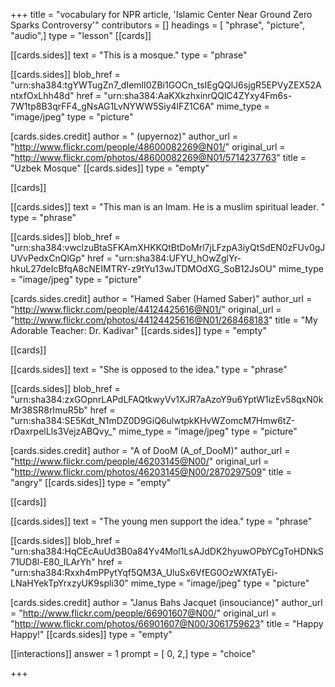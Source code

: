 +++
title = "vocabulary for NPR article, 'Islamic Center Near Ground Zero Sparks Controversy'"
contributors = []
headings = [ "phrase", "picture", "audio",]
type = "lesson"
[[cards]]

[[cards.sides]]
text = "This is a mosque."
type = "phrase"

[[cards.sides]]
blob_href = "urn:sha384:tgYWTugZn7_dIemlI0ZBi1GOCn_tsIEgQQlJ6sjgR5EPVyZEX52AntxfOxLhh48d"
href = "urn:sha384:AaKXkzhxinrQQlC4ZYxy4Fm6s-7W1tp8B3qrFF4_gNsAG1LvNYWW5Siy4lFZ1C6A"
mime_type = "image/jpeg"
type = "picture"

[cards.sides.credit]
author = " (upyernoz)"
author_url = "http://www.flickr.com/people/48600082269@N01/"
original_url = "http://www.flickr.com/photos/48600082269@N01/5714237763"
title = "Uzbek Mosque"
[[cards.sides]]
type = "empty"

[[cards]]

[[cards.sides]]
text = "This man is an Imam. He is a muslim spiritual leader. "
type = "phrase"

[[cards.sides]]
blob_href = "urn:sha384:vwclzuBtaSFKAmXHKKQtBtDoMrl7jLFzpA3iyQtSdEN0zFUv0gJUVvPedxCnQlGp"
href = "urn:sha384:UFYU_hOwZglYr-hkuL27deIcBfqA8cNEIMTRY-z9tYu13wJTDMOdXG_SoB12JsOU"
mime_type = "image/jpeg"
type = "picture"

[cards.sides.credit]
author = "Hamed Saber (Hamed Saber)"
author_url = "http://www.flickr.com/people/44124425616@N01/"
original_url = "http://www.flickr.com/photos/44124425616@N01/268468183"
title = "My Adorable Teacher: Dr. Kadivar"
[[cards.sides]]
type = "empty"

[[cards]]

[[cards.sides]]
text = "She is opposed to the idea."
type = "phrase"

[[cards.sides]]
blob_href = "urn:sha384:zxGOpnrLAPdLFAQtkwyVv1XJR7aAzoY9u6YptW1izEv58qxN0kMr38SR8rImuR5b"
href = "urn:sha384:SE5Kdt_N1mDZ0D9GiQ6ulwtpkKHvWZomcM7Hmw6tZ-rDaxrpelLls3VejzABQvy_"
mime_type = "image/jpeg"
type = "picture"

[cards.sides.credit]
author = "A of DooM (A_of_DooM)"
author_url = "http://www.flickr.com/people/46203145@N00/"
original_url = "http://www.flickr.com/photos/46203145@N00/2870297509"
title = "angry"
[[cards.sides]]
type = "empty"

[[cards]]

[[cards.sides]]
text = "The young men support the idea."
type = "phrase"

[[cards.sides]]
blob_href = "urn:sha384:HqCEcAuUd3B0a84Yv4Mol1LsAJdDK2hyuwOPbYCgToHDNkS71UD8l-E80_ILArYh"
href = "urn:sha384:Rxxh4mPPytYqf5QM3A_UluSx6VfEG0OzWXfATyEi-LNaHYekTpYrxzyUK9spli30"
mime_type = "image/jpeg"
type = "picture"

[cards.sides.credit]
author = "Janus Bahs Jacquet (insouciance)"
author_url = "http://www.flickr.com/people/66901607@N00/"
original_url = "http://www.flickr.com/photos/66901607@N00/3061759623"
title = "Happy Happy!"
[[cards.sides]]
type = "empty"

[[interactions]]
answer = 1
prompt = [ 0, 2,]
type = "choice"

+++
